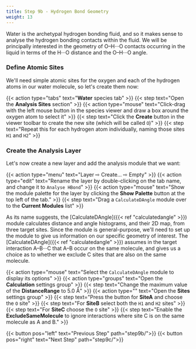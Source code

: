 ```yaml
---
title: Step 9b - Hydrogen Bond Geometry
weight: 13
---
```


Water is the archetypal hydrogen bonding fluid, and so it makes sense to analyse the hydrogen bonding contacts within the fluid. We will be principally interested in the geometry of O&ndash;H&middot;&middot;&middot;O contacts occurring in the liquid in terms of the H&middot;&middot;&middot;O distance and the O&ndash;H&middot;&middot;&middot;O angle.

### Define Atomic Sites

We'll need simple atomic sites for the oxygen and each of the hydrogen atoms in our water molecule, so let's create them now:

{{< action type="tabs" text="**Water** species tab" >}}
{{< step text="Open the **Analysis Sites** section" >}}
{{< action type="mouse" text="Click-drag with the left mouse button in the species viewer and draw a box around the oxygen atom to select it" >}}
{{< step text="Click the **Create** button in the viewer toolbar to create the new site (which will be called `O`)" >}}
{{< step text="Repeat this for each hydrogen atom individually, naming those sites `H1` and `H2`" >}}

### Create the Analysis Layer

Let's now create a new layer and add the analysis module that we want:

{{< action type="menu" text="Layer &#8680; Create... &#8680; Empty" >}}
{{< action type="edit" text="Rename the layer by double-clicking on the tab name, and change it to `Analyse HBond`" >}}
{{< action type="mouse" text="Show the module palette for the layer by clicking the **Show Palette** button at the top left of the tab." >}}
{{< step text="Drag a `CalculateDAngle` module over to the **Current Modules** list" >}}

As its name suggests, the [CalculateDAngle]({{< ref "calculatedangle" >}}) module calculates distance and angle histograms, and their 2D map, from three target sites. Since the module is general-purpose, we'll need to set up the module to give us information on our specific geometry of interest. The [CalculateDAngle]({{< ref "calculatedangle" >}}) assumes in the target interaction A&ndash;B&middot;&middot;&middot;C that A&ndash;B occur on the same molecule, and gives us a choice as to whether we exclude C sites that are also on the same molecule.

{{< action type="mouse" text="Select the `CalculateDAngle` module to display its options" >}}
{{< action type="groups" text="Open the **Calculation** settings group" >}}
{{< step text="Change the maximum value of the **DistanceRange** to 5.0 &#8491;" >}}
{{< action type="" text="Open the **Sites** settings group" >}}
{{< step text="Press the button for **SiteA** and choose the `O` site" >}}
{{< step text="For **SiteB** select both the `H1` and `H2` sites" >}}
{{< step text="For **SiteC** choose the `O` site" >}}
{{< step text="Enable the **ExcludeSameMolecule** to ignore interactions where site C is on the same molecule as A and B." >}}

{{< button pos="left" text="Previous Step" path="step9b/">}}
{{< button pos="right" text="Next Step" path="step9c/">}}
